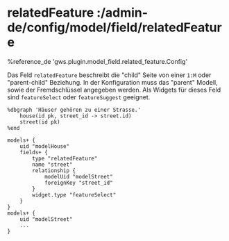 # relatedFeature :/admin-de/config/model/field/relatedFeature

%reference_de 'gws.plugin.model_field.related_feature.Config'

Das Feld `relatedFeature` beschreibt die "child" Seite von einer `1:M` oder "parent-child" Beziehung. In der Konfiguration muss das "parent" Modell, sowie der Fremdschlüssel angegeben werden. Als Widgets für dieses Feld sind `featureSelect` oder `featureSuggest` geeignet.

    %dbgraph 'Häuser gehören zu einer Strasse.'
        house(id pk, street_id -> street.id)
        street(id pk)
    %end

    models+ {
        uid "modelHouse"
        fields+ {
            type "relatedFeature"
            name "street"
            relationship { 
                modelUid "modelStreet" 
                foreignKey "street_id"
            }
            widget.type "featureSelect"
        }
    }
    models+ {
        uid "modelStreet"
        ...
    }
